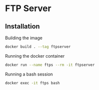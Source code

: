 # FTP Server

## Installation

Building the image

```sh
docker build . --tag ftpserver
```

Running the docker container

```sh
docker run --name ftps --rm -it ftpserver
```

Running a bash session

```sh
docker exec -it ftps bash
```